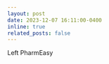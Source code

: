 ```yaml
---
layout: post
date: 2023-12-07 16:11:00-0400
inline: true
related_posts: false
---
```


Left PharmEasy